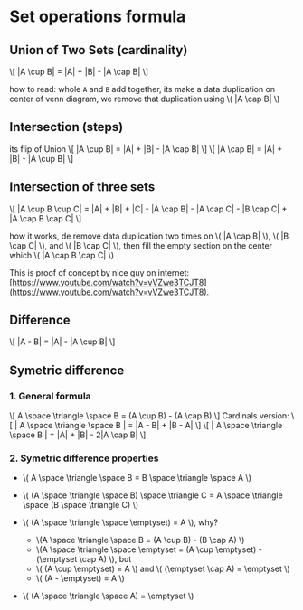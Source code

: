 # Set operations formula

## Union of Two Sets (cardinality)

\\[
|A \cup B| = |A| + |B| - |A \cap B|
\\]

how to read:
whole `A` and `B` add together, its make a data duplication on center of venn diagram, we remove that duplication using \\( |A \cap B|  \\)

## Intersection (steps)
its flip of Union
\\[ |A \cup B| = |A| + |B| - |A \cap B| \\]
\\[ |A \cap B| = |A| + |B| - |A \cup B| \\]

## Intersection of three sets
\\[ |A \cup B \cup C| = |A| + |B| + |C| - |A \cap B| - |A \cap C| - |B \cap C| + |A \cap B \cap C| \\]

how it works, de remove data duplication two times on \\( |A \cap B| \\), \\( |B \cap C| \\), and \\( |B \cap C| \\), then fill the empty section on the center which \\( |A \cap B \cap C| \\)

This is proof of concept by nice guy on internet: [https://www.youtube.com/watch?v=vVZwe3TCJT8](https://www.youtube.com/watch?v=vVZwe3TCJT8).

## Difference
\\[ |A - B| = |A| - |A \cup B| \\]

## Symetric difference
### 1. General formula
\\[
A \space \triangle \space B = (A \cup B) - (A \cap B) 
\\]
Cardinals version:
\\[
| A \space \triangle \space B | = |A - B| + |B - A| 
\\]
\\[
| A \space \triangle \space B | = |A| + |B| - 2|A \cap B|
\\]

### 2. Symetric difference properties
- \\(
 A \space \triangle \space B  =  B \space \triangle \space A 
\\)
- \\(
 (A \space \triangle \space B) \space \triangle C  =  A \space \triangle \space (B \space \triangle C)
\\)
- \\(
 (A \space \triangle \space \emptyset) =  A
\\), why?
	- \\(A \space \triangle \space B = (A \cup B) - (B \cap A) \\)
	- \\(A \space \triangle \space \emptyset = (A \cup \emptyset) - (\emptyset \cap A) \\), but
	- \\( (A \cup \emptyset) = A \\) and \\( (\emptyset \cap A) = \emptyset \\) 
	- \\( (A - \emptyset) = A \\)
	
	
- \\(
 (A \space \triangle \space A) =  \emptyset
\\)